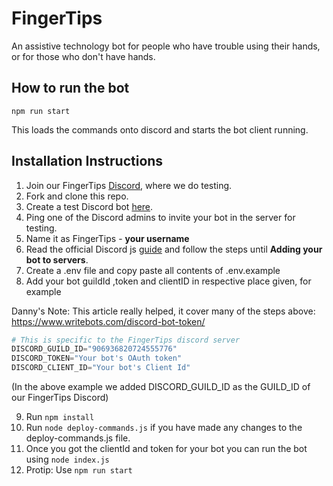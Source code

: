 # FingerTips

An assistive technology bot for people who have trouble using their hands, or for those who don't have hands.

## How to run the bot

`npm run start`

This loads the commands onto discord and starts the bot client running.

## Installation Instructions

1. Join our FingerTips [Discord](https://discord.gg/vCKF7Urty2), where we do testing.
2. Fork and clone this repo.
3. Create a test Discord bot [here](https://discord.com/developers/applications).
4. Ping one of the Discord admins to invite your bot in the server for testing.
5. Name it as FingerTips - **your username**
6. Read the official Discord js [guide](https://discordjs.guide/#before-you-begin) and follow the steps until **Adding your bot to servers**.
7. Create a .env file and copy paste all contents of .env.example
8. Add your bot guildId ,token and clientID in respective place given, for example

Danny's Note: This article really helped, it cover many of the steps above: https://www.writebots.com/discord-bot-token/

```python
# This is specific to the FingerTips discord server
DISCORD_GUILD_ID="906936820724555776"
DISCORD_TOKEN="Your bot's OAuth token"
DISCORD_CLIENT_ID="Your bot's Client Id"
```

(In the above example we added DISCORD_GUILD_ID as the GUILD_ID of our FingerTips Discord)

9. Run `npm install`
10. Run `node deploy-commands.js` if you have made any changes to the deploy-commands.js file.
11. Once you got the clientId and token for your bot you can run the bot using `node index.js`
12. Protip: Use `npm run start`
